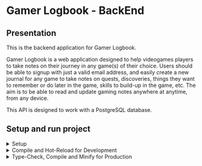 # Gamer Logbook - BackEnd

## Presentation

This is the backend application for Gamer Logbook.

Gamer Logbook is a web application designed to help videogames players to take notes on their journey in any game(s) of their choice.
Users should be able to signup with just a valid email address, and easily create a new journal for any game to take notes on quests, discoveries, things they want to remember or do later in the game, skills to build-up in the game, etc.
The aim is to be able to read and update gaming notes anywhere at anytime, from any device.

This API is designed to work with a PostgreSQL database.

## Setup and run project

<details>
<summary>Setup</summary>

You should copy this repository on your own device. Then open a terminal (bash for instance), locate yourself in the project's directory and run the following command line to install all the project's dependencies:

```sh
npm install
```

or

```sh
npm i
```

</details>

<details>
<summary>Compile and Hot-Reload for Development</summary>

```sh
nest start --watch
```

</details>

<details>
<summary>Type-Check, Compile and Minify for Production</summary>

```sh
nest build
```

</details>
